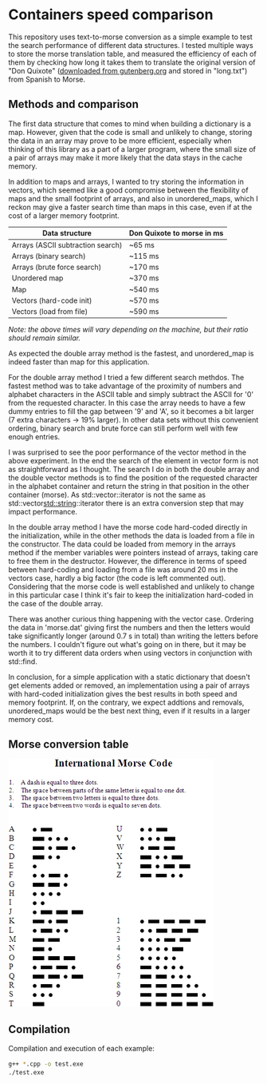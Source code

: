 # Containers speed comparison

This repository uses text-to-morse conversion as a simple example to test the search performance of different data structures. I tested multiple ways to store the morse translation table, and measured the efficiency of each of them by checking how long it takes them to translate the original version of "Don Quixote" ([downloaded from gutenberg.org](http://www.gutenberg.org/ebooks/2000) and stored in "long.txt") from Spanish to Morse.

## Methods and comparison

The first data structure that comes to mind when building a dictionary is a map. However, given that the code is small and unlikely to change, storing the data in an array may prove to be more efficient, especially when thinking of this library as a part of a larger program, where the small size of a pair of arrays may make it more likely that the data stays in the cache memory.

In addition to maps and arrays, I wanted to try storing the information in vectors, which seemed like a good compromise between the flexibility of maps and the small footprint of arrays, and also in unordered_maps, which I reckon may give a faster search time than maps in this case, even if at the cost of a larger memory footprint.

| Data structure | Don Quixote to morse in ms |
| --- | --- |
| Arrays (ASCII subtraction search) | ~65 ms |
| Arrays (binary search) | ~115 ms |
| Arrays (brute force search) | ~170 ms |
| Unordered map | ~370 ms |
| Map | ~540 ms |
| Vectors (hard-code init) | ~570 ms |
| Vectors (load from file) | ~590 ms |

_Note: the above times will vary depending on the machine, but their ratio should remain similar._

As expected the double array method is the fastest, and unordered_map is indeed faster than map for this application.

For the double array method I tried a few different search methdos. The fastest method was to take advantage of the proximity of numbers and alphabet characters in the ASCII table and simply subtract the ASCII for '0' from the requested character. In this case the array needs to have a few dummy entries to fill the gap between '9' and 'A', so it becomes a bit larger (7 extra characters -> 19% larger). In other data sets without this convenient ordering, binary search and brute force can still perform well with few enough entries.

I was surprised to see the poor performance of the vector method in the above experiment. In the end the search of the element in vector form is not as straightforward as I thought. The search I do in both the double array and the double vector methods is to find the position of the requested character in the alphabet container and return the string in that position in the other container (morse). As std::vector<char>::iterator is not the same as std::vector<std::string>::iterator there is an extra conversion step that may impact performance.

In the double array method I have the morse code hard-coded directly in the initialization, while in the other methods the data is loaded from a file in the constructor. The data could be loaded from memory in the arrays method if the member variables were pointers instead of arrays, taking care to free them in the destructor. However, the difference in terms of speed between hard-coding and loading from a file was around 20 ms in the vectors case, hardly a big factor (the code is left commented out). Considering that the morse code is well established and unlikely to change in this particular case I think it's fair to keep the initialization hard-coded in the case of the double array.

There was another curious thing happening with the vector case. Ordering the data in 'morse.dat' giving first the numbers and then the letters would take significantly longer (around 0.7 s in total) than writing the letters before the numbers. I couldn't figure out what's going on in there, but it may be worth it to try different data orders when using vectors in conjunction with std::find.

In conclusion, for a simple application with a static dictionary that doesn't get elements added or removed, an implementation using a pair of arrays with hard-coded initialization gives the best results in both speed and memory footprint. If, on the contrary, we expect addtions and removals, unordered_maps would be the best next thing, even if it results in a larger memory cost.

## Morse conversion table

![](International_Morse_Code.png)

## Compilation

Compilation and execution of each example:
```bash
g++ *.cpp -o test.exe
./test.exe
```
